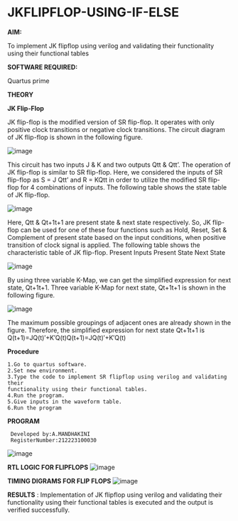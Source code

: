# JKFLIPFLOP-USING-IF-ELSE

**AIM:** 

To implement  JK flipflop using verilog and validating their functionality using their functional tables

**SOFTWARE REQUIRED:**

Quartus prime

**THEORY**

**JK Flip-Flop**

JK flip-flop is the modified version of SR flip-flop. It operates with only positive clock transitions or negative clock transitions. The circuit diagram of JK flip-flop is shown in the following figure.

![image](https://github.com/naavaneetha/JKFLIPFLOP-USING-IF-ELSE/assets/154305477/a649c30b-232b-4558-b188-fd6c09845180)


This circuit has two inputs J & K and two outputs Qtt & Qtt’. The operation of JK flip-flop is similar to SR flip-flop. Here, we considered the inputs of SR flip-flop as S = J Qtt’ and R = KQtt in order to utilize the modified SR flip-flop for 4 combinations of inputs. The following table shows the state table of JK flip-flop.

![image](https://github.com/naavaneetha/JKFLIPFLOP-USING-IF-ELSE/assets/154305477/c4360742-e8a8-4937-b089-c46c0433f9a3)

 
Here, Qtt & Qt+1t+1 are present state & next state respectively. So, JK flip-flop can be used for one of these four functions such as Hold, Reset, Set & Complement of present state based on the input conditions, when positive transition of clock signal is applied. The following table shows the characteristic table of JK flip-flop. Present Inputs Present State Next State
 
![image](https://github.com/naavaneetha/JKFLIPFLOP-USING-IF-ELSE/assets/154305477/6c275261-a6d5-4c37-a3a7-1e88ca11c4cd)

By using three variable K-Map, we can get the simplified expression for next state, Qt+1t+1. Three variable K-Map for next state, Qt+1t+1 is shown in the following figure.
 
![image](https://github.com/naavaneetha/JKFLIPFLOP-USING-IF-ELSE/assets/154305477/5174f41b-0ce0-4329-a372-6d1943ea6673)

The maximum possible groupings of adjacent ones are already shown in the figure. Therefore, the simplified expression for next state Qt+1t+1 is Q(t+1)=JQ(t)′+K′Q(t)Q(t+1)=JQ(t)′+K′Q(t)

**Procedure**
~~~
1.Go to quartus software.
2.Set new environment.
3.Type the code to implement SR flipflop using verilog and validating their
functionality using their functional tables.
4.Run the program.
5.Give inputs in the waveform table.
6.Run the program
~~~



**PROGRAM**
~~~
 Developed by:A.MANDHAKINI
 RegisterNumber:212223100030
~~~
![image](https://github.com/MandhakiniA/JKFLIPFLOP-USING-IF-ELSE/assets/150005194/9a26f7ba-6a04-4484-abd4-b0ed694dca79)





 


**RTL LOGIC FOR FLIPFLOPS**
![image](https://github.com/MandhakiniA/JKFLIPFLOP-USING-IF-ELSE/assets/150005194/7cc1d02f-a6cb-4b20-8b2a-62c0394d9038)


**TIMING DIGRAMS FOR FLIP FLOPS**
![image](https://github.com/MandhakiniA/JKFLIPFLOP-USING-IF-ELSE/assets/150005194/6822652f-f012-4522-a5a8-e07341c9d0b9)


**RESULTS** :  Implementation of JK flipflop using verilog and validating their functionality
using their functional tables is executed and the output is verified successfully.
